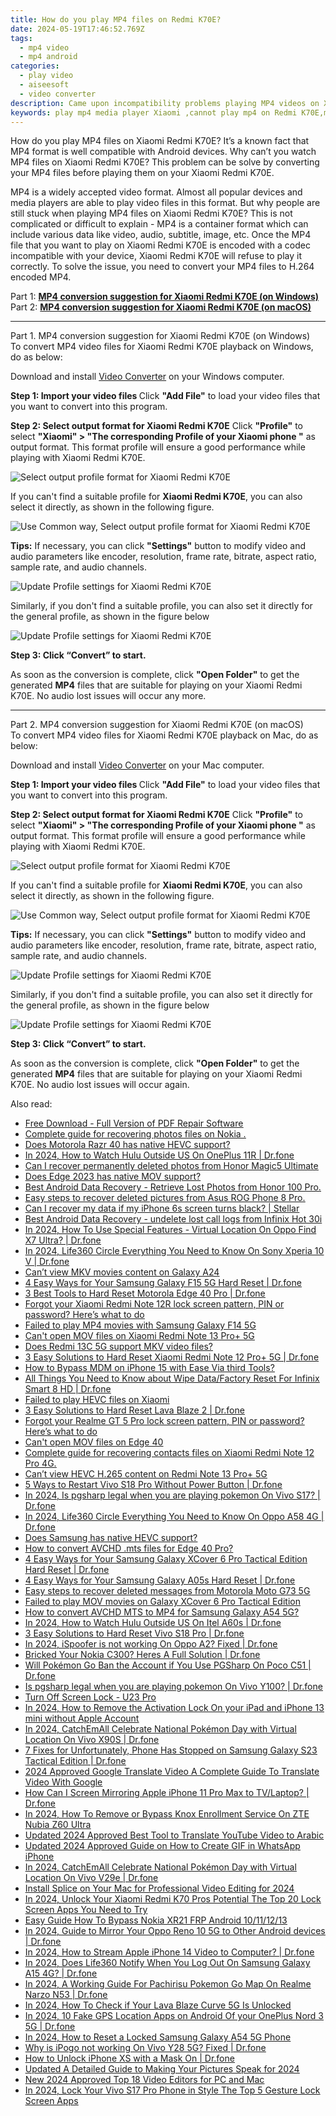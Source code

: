 ```yaml
---
title: How do you play MP4 files on Redmi K70E?
date: 2024-05-19T17:46:52.769Z
tags: 
  - mp4 video
  - mp4 android
categories: 
  - play video
  - aiseesoft
  - video converter
description: Came upon incompatibility problems playing MP4 videos on Xiaomi Redmi K70E? Due to codec issues, some MP4 files will not play on Xiaomi Redmi K70E. To be able to play these MP4 files, you will need to convert them first. 
keywords: play mp4 media player Xiaomi ,cannot play mp4 on Redmi K70E,mp4 video won't play on Xiaomi ,mp4 won't play on Redmi K70E,play mp4 on Xiaomi Redmi K70E,can u play mp4 on Xiaomi ,video to mp4 codec converter for android,Xiaomi Redmi K70E wont play mp4,playing mp4 videos on phone android,mp4 video converter for android,best mp4 transcoder android,mp4 converter android 2018
---
```


<div class="atpl-content atpl-for-aiseesoft-video-converter play-mp4-on-android">

<div class="atpl-post-description-part-1">
<div class="tpl-content-sub-paragraph-normal">
  <p>
    How do you play MP4 files on Xiaomi Redmi K70E? It’s a known fact that MP4 format is well compatible with Android devices. Why can’t you watch MP4 files on Xiaomi Redmi K70E? This problem can be solve by converting your MP4 files before playing them on your Xiaomi Redmi K70E.
  </p>
</div>
</div>



<div class="atpl-post-description-part-2">
<div class="tpl-content-sub-paragraph-content">
  <p>
    MP4 is a widely accepted video format. Almost all popular devices and media players are able to play video files in this format. But why people are still stuck when playing MP4 files on Xiaomi Redmi K70E? This is not complicated or difficult to explain - MP4 is a container format which can include various data like video, audio, subtitle, image, etc. Once the MP4 file that you want to play on Xiaomi Redmi K70E is encoded with a codec incompatible with your device, Xiaomi Redmi K70E will refuse to play it correctly. To solve the issue, you need to convert your MP4 files to H.264 encoded MP4. 
  </p>
</div>
</div>

Part 1: <strong><a href="#p1">MP4 conversion suggestion for Xiaomi Redmi K70E (on Windows)</a></strong>
Part 2: <strong><a href="#p2">MP4 conversion suggestion for Xiaomi Redmi K70E (on macOS)</a></strong>

<!-- Part 1 -->
<a id="p1" name="p1" ></a><hr>

<div class="atpl-step-part-style">Part 1. MP4 conversion suggestion for Xiaomi Redmi K70E (on Windows)</div>
To convert MP4 video files for Xiaomi Redmi K70E playback on Windows, do as below:

Download and install <a class="atpl-step-content-a-style" href="https://tools.techidaily.com/aiseesoft-total-video-converter/" >Video Converter</a> on your Windows computer.

<strong>Step 1: Import your video files </strong>
Click <b>"Add File"</b> to load your video files that you want to convert into this program.

<strong>Step 2: Select output format for Xiaomi Redmi K70E</strong>
Click <b>"Profile"</b> to select <b>"Xiaomi" > "The corresponding Profile of your Xiaomi phone "</b> as output format. This format profile will ensure a good performance while playing with Xiaomi Redmi K70E.

<img src="https://tools.techidaily.com/images/apps/aiseesoft/video-converter/devices/xiaomi/fv.mp4/win/profile.png" class="atpl-imgstyle" alt="Select output profile format for Xiaomi Redmi K70E" />

If you can't find a suitable profile for **Xiaomi Redmi K70E**, you can also select it directly, as shown in the following figure.

<img src="https://tools.techidaily.com/images/apps/aiseesoft/video-converter/devices/common_android/fv.mp4/win/profile.png" class="atpl-imgstyle" alt="Use Common way, Select output profile format for Xiaomi Redmi K70E" />

<strong>Tips:</strong>
If necessary, you can click <b>"Settings"</b> button to modify video and audio parameters like encoder, resolution, frame rate, bitrate, aspect ratio, sample rate, and audio channels. 

<img src="https://tools.techidaily.com/images/apps/aiseesoft/video-converter/devices/xiaomi/fv.mp4/win/settings.png" class="atpl-imgstyle"  alt="Update Profile settings for Xiaomi Redmi K70E" />

Similarly, if you don't find a suitable profile, you can also set it directly for the general profile, as shown in the figure below

<img src="https://tools.techidaily.com/images/apps/aiseesoft/video-converter/devices/common_android/fv.mp4/win/settings.png" class="atpl-imgstyle"  alt="Update Profile settings for Xiaomi Redmi K70E" />

<strong>Step 3: Click “Convert” to start.</strong>

As soon as the conversion is complete, click <b>"Open Folder"</b> to get the generated <b>MP4</b> files that are suitable for playing on your Xiaomi Redmi K70E. No audio lost issues will occur any more.

<!-- Part 2 -->
<a id="p2" name="p2"></a><hr>

<div class="atpl-step-part-style">Part 2. MP4 conversion suggestion for Xiaomi Redmi K70E (on macOS)</div>
To convert MP4 video files for Xiaomi Redmi K70E playback on Mac, do as below:

Download and install <a class="atpl-step-content-a-style" href="https://tools.techidaily.com/aiseesoft-total-video-converter/" >Video Converter</a> on your Mac computer.

<strong>Step 1: Import your video files </strong>
Click <b>"Add File"</b> to load your video files that you want to convert into this program.

<strong>Step 2: Select output format for Xiaomi Redmi K70E</strong>
Click <b>"Profile"</b> to select <b>"Xiaomi" > "The corresponding Profile of your Xiaomi phone "</b> as output format. This format profile will ensure a good performance while playing with Xiaomi Redmi K70E.

<img src="https://tools.techidaily.com/images/apps/aiseesoft/video-converter/devices/xiaomi/fv.mp4/mac/profile.png" class="atpl-imgstyle" alt="Select output profile format for Xiaomi Redmi K70E" />

If you can't find a suitable profile for **Xiaomi Redmi K70E**, you can also select it directly, as shown in the following figure.

<img src="https://tools.techidaily.com/images/apps/aiseesoft/video-converter/devices/common_android/fv.mp4/mac/profile.png" class="atpl-imgstyle" alt="Use Common way, Select output profile format for Xiaomi Redmi K70E" />

<strong>Tips:</strong>
If necessary, you can click <b>"Settings"</b> button to modify video and audio parameters like encoder, resolution, frame rate, bitrate, aspect ratio, sample rate, and audio channels. 

<img src="https://tools.techidaily.com/images/apps/aiseesoft/video-converter/devices/xiaomi/fv.mp4/mac/settings.png" class="atpl-imgstyle"  alt="Update Profile settings for Xiaomi Redmi K70E" />

Similarly, if you don't find a suitable profile, you can also set it directly for the general profile, as shown in the figure below

<img src="https://tools.techidaily.com/images/apps/aiseesoft/video-converter/devices/common_android/fv.mp4/win/settings.png" class="atpl-imgstyle"  alt="Update Profile settings for Xiaomi Redmi K70E" />

<strong>Step 3: Click “Convert” to start.</strong>

As soon as the conversion is complete, click <b>"Open Folder"</b> to get the generated <b>MP4</b> files that are suitable for playing on your Xiaomi Redmi K70E. No audio lost issues will occur again.



<div class="atpl-post-end">
  <div class="atpl-post-device-model-description">
    
  </div>
</div>

<ins class="adsbygoogle"
     style="display:block"
     data-ad-client="ca-pub-7571918770474297"
     data-ad-slot="8358498916"
     data-ad-format="auto"
     data-full-width-responsive="true"></ins>


</div>
<ins class="adsbygoogle"
    style="display:block"
    data-ad-format="autorelaxed"
    data-ad-client="ca-pub-7571918770474297"
    data-ad-slot="1223367746"></ins>

<span class="atpl-alsoreadstyle">Also read:</span>
<div><ul>
<li><a href="https://phone-solutions.techidaily.com/free-download-full-version-of-pdf-repair-software-by-stellar-guide/"><u>Free Download - Full Version of PDF Repair Software</u></a></li>
<li><a href="https://phone-solutions.techidaily.com/complete-guide-for-recovering-photos-files-on-nokia-by-fonelab-android-recover-photos/"><u>Complete guide for recovering photos files on Nokia .</u></a></li>
<li><a href="https://phone-solutions.techidaily.com/does-motorola-razr-40-has-native-hevc-support-by-aiseesoft-video-converter-play-hevc-video-on-android/"><u>Does Motorola Razr 40 has native HEVC support?</u></a></li>
<li><a href="https://phone-solutions.techidaily.com/in-2024-how-to-watch-hulu-outside-us-on-oneplus-11r-drfone-by-drfone-virtual-android/"><u>In 2024, How to Watch Hulu Outside US On OnePlus 11R | Dr.fone</u></a></li>
<li><a href="https://phone-solutions.techidaily.com/can-i-recover-permanently-deleted-photos-from-honor-magic5-ultimate-by-stellar-photo-recovery-android-mobile-photo-recover/"><u>Can I recover permanently deleted photos from Honor Magic5 Ultimate</u></a></li>
<li><a href="https://phone-solutions.techidaily.com/does-edge-2023-has-native-mov-support-by-aiseesoft-video-converter-play-mov-on-android/"><u>Does Edge 2023 has native MOV support?</u></a></li>
<li><a href="https://phone-solutions.techidaily.com/best-android-data-recovery-retrieve-lost-photos-from-honor-100-pro-by-fonelab-android-recover-photos/"><u>Best Android Data Recovery - Retrieve Lost Photos from Honor 100 Pro.</u></a></li>
<li><a href="https://phone-solutions.techidaily.com/easy-steps-to-recover-deleted-pictures-from-asus-rog-phone-8-pro-by-fonelab-android-recover-pictures/"><u>Easy steps to recover deleted pictures from Asus ROG Phone 8 Pro.</u></a></li>
<li><a href="https://phone-solutions.techidaily.com/can-i-recover-my-data-if-my-iphone-6s-screen-turns-black-stellar-by-stellar-data-recovery-ios-iphone-data-recovery/"><u>Can I recover my data if my iPhone 6s screen turns black? | Stellar</u></a></li>
<li><a href="https://phone-solutions.techidaily.com/best-android-data-recovery-undelete-lost-call-logs-from-infinix-hot-30i-by-fonelab-android-recover-call-logs/"><u>Best Android Data Recovery - undelete lost call logs from Infinix Hot 30i</u></a></li>
<li><a href="https://phone-solutions.techidaily.com/in-2024-how-to-use-special-features-virtual-location-on-oppo-find-x7-ultra-drfone-by-drfone-virtual-android/"><u>In 2024, How To Use Special Features - Virtual Location On Oppo Find X7 Ultra? | Dr.fone</u></a></li>
<li><a href="https://phone-solutions.techidaily.com/in-2024-life360-circle-everything-you-need-to-know-on-sony-xperia-10-v-drfone-by-drfone-virtual-android/"><u>In 2024, Life360 Circle Everything You Need to Know On Sony Xperia 10 V | Dr.fone</u></a></li>
<li><a href="https://phone-solutions.techidaily.com/can-t-view-mkv-movies-content-on-galaxy-a24-by-aiseesoft-video-converter-play-mkv-on-android/"><u>Can’t view MKV movies content on Galaxy A24</u></a></li>
<li><a href="https://phone-solutions.techidaily.com/4-easy-ways-for-your-samsung-galaxy-f15-5g-hard-reset-drfone-by-drfone-reset-android-reset-android/"><u>4 Easy Ways for Your Samsung Galaxy F15 5G Hard Reset | Dr.fone</u></a></li>
<li><a href="https://phone-solutions.techidaily.com/3-best-tools-to-hard-reset-motorola-edge-40-pro-drfone-by-drfone-reset-android-reset-android/"><u>3 Best Tools to Hard Reset Motorola Edge 40 Pro | Dr.fone</u></a></li>
<li><a href="https://phone-solutions.techidaily.com/forgot-your-xiaomi-redmi-note-12r-lock-screen-pattern-pin-or-password-here-s-what-to-do-by-drfone-android-unlock-android-unlock/"><u>Forgot your Xiaomi Redmi Note 12R lock screen pattern, PIN or password? Here’s what to do</u></a></li>
<li><a href="https://phone-solutions.techidaily.com/failed-to-play-mp4-movies-with-samsung-galaxy-f14-5g-by-aiseesoft-video-converter-play-mp4-on-android/"><u>Failed to play MP4 movies with Samsung Galaxy F14 5G</u></a></li>
<li><a href="https://phone-solutions.techidaily.com/can-t-open-mov-files-on-xiaomi-redmi-note-13-proplus-5g-by-aiseesoft-video-converter-play-mov-on-android/"><u>Can't open MOV files on Xiaomi Redmi Note 13 Pro+ 5G</u></a></li>
<li><a href="https://phone-solutions.techidaily.com/does-redmi-13c-5g-support-mkv-video-files-by-aiseesoft-video-converter-play-mkv-on-android/"><u>Does Redmi 13C 5G support MKV video files?</u></a></li>
<li><a href="https://phone-solutions.techidaily.com/3-easy-solutions-to-hard-reset-xiaomi-redmi-note-12-proplus-5g-drfone-by-drfone-reset-android-reset-android/"><u>3 Easy Solutions to Hard Reset Xiaomi Redmi Note 12 Pro+ 5G | Dr.fone</u></a></li>
<li><a href="https://phone-solutions.techidaily.com/how-to-bypass-mdm-on-iphone-15-with-ease-via-third-tools-by-drfone-ios-unlock-ios-unlock/"><u>How to Bypass MDM on iPhone 15 with Ease Via third Tools?</u></a></li>
<li><a href="https://phone-solutions.techidaily.com/all-things-you-need-to-know-about-wipe-datafactory-reset-for-infinix-smart-8-hd-drfone-by-drfone-reset-android-reset-android/"><u>All Things You Need to Know about Wipe Data/Factory Reset For Infinix Smart 8 HD | Dr.fone</u></a></li>
<li><a href="https://phone-solutions.techidaily.com/failed-to-play-hevc-files-on-xiaomi-by-aiseesoft-video-converter-play-hevc-video-on-android/"><u>Failed to play HEVC files on Xiaomi</u></a></li>
<li><a href="https://phone-solutions.techidaily.com/3-easy-solutions-to-hard-reset-lava-blaze-2-drfone-by-drfone-reset-android-reset-android/"><u>3 Easy Solutions to Hard Reset Lava Blaze 2 | Dr.fone</u></a></li>
<li><a href="https://phone-solutions.techidaily.com/forgot-your-realme-gt-5-pro-lock-screen-pattern-pin-or-password-here-s-what-to-do-by-drfone-android-unlock-android-unlock/"><u>Forgot your Realme GT 5 Pro lock screen pattern, PIN or password? Here’s what to do</u></a></li>
<li><a href="https://phone-solutions.techidaily.com/can-t-open-mov-files-on-edge-40-by-aiseesoft-video-converter-play-mov-on-android/"><u>Can't open MOV files on Edge 40</u></a></li>
<li><a href="https://phone-solutions.techidaily.com/complete-guide-for-recovering-contacts-files-on-xiaomi-redmi-note-12-pro-4g-by-fonelab-android-recover-contacts/"><u>Complete guide for recovering contacts files on Xiaomi Redmi Note 12 Pro 4G.</u></a></li>
<li><a href="https://phone-solutions.techidaily.com/can-t-view-hevc-h-265-content-on-redmi-note-13-proplus-5g-by-aiseesoft-video-converter-play-hevc-video-on-android/"><u>Can’t view HEVC H.265 content on Redmi Note 13 Pro+ 5G</u></a></li>
<li><a href="https://phone-solutions.techidaily.com/5-ways-to-restart-vivo-s18-pro-without-power-button-drfone-by-drfone-reset-android-reset-android/"><u>5 Ways to Restart Vivo S18 Pro Without Power Button | Dr.fone</u></a></li>
<li><a href="https://phone-solutions.techidaily.com/in-2024-is-pgsharp-legal-when-you-are-playing-pokemon-on-vivo-s17-drfone-by-drfone-virtual-android/"><u>In 2024, Is pgsharp legal when you are playing pokemon On Vivo S17? | Dr.fone</u></a></li>
<li><a href="https://phone-solutions.techidaily.com/in-2024-life360-circle-everything-you-need-to-know-on-oppo-a58-4g-drfone-by-drfone-virtual-android/"><u>In 2024, Life360 Circle Everything You Need to Know On Oppo A58 4G | Dr.fone</u></a></li>
<li><a href="https://phone-solutions.techidaily.com/does-samsung-has-native-hevc-support-by-aiseesoft-video-converter-play-hevc-video-on-android/"><u>Does Samsung has native HEVC support?</u></a></li>
<li><a href="https://phone-solutions.techidaily.com/how-to-convert-avchd-mts-files-for-edge-40-pro-by-aiseesoft-video-converter-play-mts-on-android/"><u>How to convert AVCHD .mts files for Edge 40 Pro? </u></a></li>
<li><a href="https://phone-solutions.techidaily.com/4-easy-ways-for-your-samsung-galaxy-xcover-6-pro-tactical-edition-hard-reset-drfone-by-drfone-reset-android-reset-android/"><u>4 Easy Ways for Your Samsung Galaxy XCover 6 Pro Tactical Edition Hard Reset | Dr.fone</u></a></li>
<li><a href="https://phone-solutions.techidaily.com/4-easy-ways-for-your-samsung-galaxy-a05s-hard-reset-drfone-by-drfone-reset-android-reset-android/"><u>4 Easy Ways for Your Samsung Galaxy A05s Hard Reset | Dr.fone</u></a></li>
<li><a href="https://phone-solutions.techidaily.com/easy-steps-to-recover-deleted-messages-from-motorola-moto-g73-5g-by-fonelab-android-recover-messages/"><u>Easy steps to recover deleted messages from Motorola Moto G73 5G</u></a></li>
<li><a href="https://phone-solutions.techidaily.com/failed-to-play-mov-movies-on-galaxy-xcover-6-pro-tactical-edition-by-aiseesoft-video-converter-play-mov-on-android/"><u>Failed to play MOV movies on Galaxy XCover 6 Pro Tactical Edition</u></a></li>
<li><a href="https://phone-solutions.techidaily.com/how-to-convert-avchd-mts-to-mp4-for-samsung-galaxy-a54-5g-by-aiseesoft-video-converter-play-mts-on-android/"><u>How to convert AVCHD MTS to MP4 for Samsung Galaxy A54 5G?</u></a></li>
<li><a href="https://phone-solutions.techidaily.com/in-2024-how-to-watch-hulu-outside-us-on-itel-a60s-drfone-by-drfone-virtual-android/"><u>In 2024, How to Watch Hulu Outside US On Itel A60s | Dr.fone</u></a></li>
<li><a href="https://phone-solutions.techidaily.com/3-easy-solutions-to-hard-reset-vivo-s18-pro-drfone-by-drfone-reset-android-reset-android/"><u>3 Easy Solutions to Hard Reset Vivo S18 Pro | Dr.fone</u></a></li>
<li><a href="https://phone-solutions.techidaily.com/in-2024-ispoofer-is-not-working-on-oppo-a2-fixed-drfone-by-drfone-virtual-android/"><u>In 2024, iSpoofer is not working On Oppo A2? Fixed | Dr.fone</u></a></li>
<li><a href="https://howto.techidaily.com/bricked-your-nokia-c300-heres-a-full-solution-drfone-by-drfone-fix-android-problems-fix-android-problems/"><u>Bricked Your Nokia C300? Heres A Full Solution | Dr.fone</u></a></li>
<li><a href="https://pokemon-go-android.techidaily.com/will-pokemon-go-ban-the-account-if-you-use-pgsharp-on-poco-c51-drfone-by-drfone-virtual-android/"><u>Will Pokémon Go Ban the Account if You Use PGSharp On Poco C51 | Dr.fone</u></a></li>
<li><a href="https://fake-location.techidaily.com/is-pgsharp-legal-when-you-are-playing-pokemon-on-vivo-y100-drfone-by-drfone-virtual-android/"><u>Is pgsharp legal when you are playing pokemon On Vivo Y100? | Dr.fone</u></a></li>
<li><a href="https://techidaily.com/turn-off-screen-lock-u23-pro-by-drfone-android-unlock-android-unlock/"><u>Turn Off Screen Lock - U23 Pro</u></a></li>
<li><a href="https://activate-lock.techidaily.com/in-2024-how-to-remove-the-activation-lock-on-your-ipad-and-iphone-13-mini-without-apple-account-by-drfone-ios/"><u>In 2024, How to Remove the Activation Lock On your iPad and iPhone 13 mini without Apple Account</u></a></li>
<li><a href="https://change-location.techidaily.com/in-2024-catchemall-celebrate-national-pokemon-day-with-virtual-location-on-vivo-x90s-drfone-by-drfone-virtual-android/"><u>In 2024, CatchEmAll Celebrate National Pokémon Day with Virtual Location On Vivo X90S | Dr.fone</u></a></li>
<li><a href="https://howto.techidaily.com/7-fixes-for-unfortunately-phone-has-stopped-on-samsung-galaxy-s23-tactical-edition-drfone-by-drfone-fix-android-problems-fix-android-problems/"><u>7 Fixes for Unfortunately, Phone Has Stopped on Samsung Galaxy S23 Tactical Edition | Dr.fone</u></a></li>
<li><a href="https://ai-video.techidaily.com/2024-approved-google-translate-video-a-complete-guide-to-translate-video-with-google/"><u>2024 Approved Google Translate Video A Complete Guide To Translate Video With Google</u></a></li>
<li><a href="https://screen-mirror.techidaily.com/how-can-i-screen-mirroring-apple-iphone-11-pro-max-to-tvlaptop-drfone-by-drfone-ios/"><u>How Can I Screen Mirroring Apple iPhone 11 Pro Max to TV/Laptop? | Dr.fone</u></a></li>
<li><a href="https://unlock-android.techidaily.com/in-2024-how-to-remove-or-bypass-knox-enrollment-service-on-zte-nubia-z60-ultra-by-drfone-android/"><u>In 2024, How To Remove or Bypass Knox Enrollment Service On ZTE Nubia Z60 Ultra</u></a></li>
<li><a href="https://ai-video-translation.techidaily.com/updated-2024-approved-best-tool-to-translate-youtube-video-to-arabic/"><u>Updated 2024 Approved Best Tool to Translate YouTube Video to Arabic</u></a></li>
<li><a href="https://animation-videos.techidaily.com/updated-2024-approved-guide-on-how-to-create-gif-in-whatsapp-iphone/"><u>Updated 2024 Approved Guide on How to Create GIF in WhatsApp iPhone</u></a></li>
<li><a href="https://change-location.techidaily.com/in-2024-catchemall-celebrate-national-pokemon-day-with-virtual-location-on-vivo-v29e-drfone-by-drfone-virtual-android/"><u>In 2024, CatchEmAll Celebrate National Pokémon Day with Virtual Location On Vivo V29e | Dr.fone</u></a></li>
<li><a href="https://ai-vdieo-software.techidaily.com/install-splice-on-your-mac-for-professional-video-editing-for-2024/"><u>Install Splice on Your Mac for Professional Video Editing for 2024</u></a></li>
<li><a href="https://unlock-android.techidaily.com/in-2024-unlock-your-xiaomi-redmi-k70-pros-potential-the-top-20-lock-screen-apps-you-need-to-try-by-drfone-android/"><u>In 2024, Unlock Your Xiaomi Redmi K70 Pros Potential The Top 20 Lock Screen Apps You Need to Try</u></a></li>
<li><a href="https://android-frp.techidaily.com/easy-guide-how-to-bypass-nokia-xr21-frp-android-10111213-by-drfone-android/"><u>Easy Guide How To Bypass Nokia XR21 FRP Android 10/11/12/13</u></a></li>
<li><a href="https://screen-mirror.techidaily.com/in-2024-guide-to-mirror-your-oppo-reno-10-5g-to-other-android-devices-drfone-by-drfone-android/"><u>In 2024, Guide to Mirror Your Oppo Reno 10 5G to Other Android devices | Dr.fone</u></a></li>
<li><a href="https://screen-mirror.techidaily.com/in-2024-how-to-stream-apple-iphone-14-video-to-computer-drfone-by-drfone-ios/"><u>In 2024, How to Stream Apple iPhone 14 Video to Computer? | Dr.fone</u></a></li>
<li><a href="https://review-topics.techidaily.com/in-2024-does-life360-notify-when-you-log-out-on-samsung-galaxy-a15-4g-drfone-by-drfone-virtual-android/"><u>In 2024, Does Life360 Notify When You Log Out On Samsung Galaxy A15 4G? | Dr.fone</u></a></li>
<li><a href="https://pokemon-go-android.techidaily.com/in-2024-a-working-guide-for-pachirisu-pokemon-go-map-on-realme-narzo-n53-drfone-by-drfone-virtual-android/"><u>In 2024, A Working Guide For Pachirisu Pokemon Go Map On Realme Narzo N53 | Dr.fone</u></a></li>
<li><a href="https://sim-unlock.techidaily.com/in-2024-how-to-check-if-your-lava-blaze-curve-5g-is-unlocked-by-drfone-android/"><u>In 2024, How To Check if Your Lava Blaze Curve 5G Is Unlocked</u></a></li>
<li><a href="https://android-location.techidaily.com/in-2024-10-fake-gps-location-apps-on-android-of-your-oneplus-nord-3-5g-drfone-by-drfone-virtual/"><u>In 2024, 10 Fake GPS Location Apps on Android Of your OnePlus Nord 3 5G | Dr.fone</u></a></li>
<li><a href="https://android-unlock.techidaily.com/in-2024-how-to-reset-a-locked-samsung-galaxy-a54-5g-phone-by-drfone-android/"><u>In 2024, How to Reset a Locked Samsung Galaxy A54 5G Phone</u></a></li>
<li><a href="https://change-location.techidaily.com/why-is-ipogo-not-working-on-vivo-y28-5g-fixed-drfone-by-drfone-virtual-android/"><u>Why is iPogo not working On Vivo Y28 5G? Fixed | Dr.fone</u></a></li>
<li><a href="https://iphone-unlock.techidaily.com/how-to-unlock-iphone-xs-with-a-mask-on-drfone-by-drfone-ios/"><u>How to Unlock iPhone XS with a Mask On | Dr.fone</u></a></li>
<li><a href="https://ai-voice-clone.techidaily.com/updated-a-detailed-guide-to-making-your-pictures-speak-for-2024/"><u>Updated A Detailed Guide to Making Your Pictures Speak for 2024</u></a></li>
<li><a href="https://ai-editing-video.techidaily.com/new-2024-approved-top-18-video-editors-for-pc-and-mac/"><u>New 2024 Approved Top 18 Video Editors for PC and Mac</u></a></li>
<li><a href="https://android-unlock.techidaily.com/in-2024-lock-your-vivo-s17-pro-phone-in-style-the-top-5-gesture-lock-screen-apps-by-drfone-android/"><u>In 2024, Lock Your Vivo S17 Pro Phone in Style The Top 5 Gesture Lock Screen Apps</u></a></li>
</ul></div>


